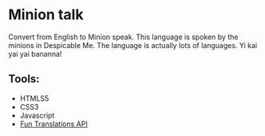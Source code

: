 # Minion talk

Convert from English to Minion speak. This language is spoken by the minions in Despicable Me. The language is actually lots of languages. Yi kai yai yai bananna!

## Tools:

- HTMLS5
- CSS3
- Javascript
- [Fun Translations API](https://funtranslations.com/)
